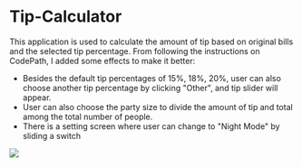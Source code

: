 # Tip-Calculator
This application is used to calculate the amount of tip based on original bills and the selected tip percentage. From following the instructions on CodePath, I added some effects to make it better: 
- Besides the default tip percentages of 15%, 18%, 20%, user can also choose another tip percentage by clicking "Other", and tip slider will appear. 
- User can also choose the party size to divide the amount of tip and total among the total number of people. 
- There is a setting screen where user can change to "Night Mode" by sliding a switch

![](https://recordit.co/CFbfkb3gf3.gif)
